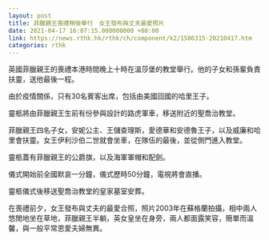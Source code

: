 ```yaml
---
layout: post
title: 菲臘親王喪禮稍後舉行　女王發布與丈夫最愛照片
date: 2021-04-17 16:07:15.000000000 +08:00
link: https://news.rthk.hk/rthk/ch/component/k2/1586315-20210417.htm
categories: rthk
---
```


英國菲臘親王的喪禮本港時間晚上十時在溫莎堡的教堂舉行。他的子女和孫輩負責扶靈，送他最後一程。

由於疫情關係，只有30名賓客出席，包括由美國回國的哈里王子。

靈柩將由菲臘親王生前有份參與設計的路虎軍車，移送附近的聖喬治教堂。

菲臘親王四名子女，安妮公主、王儲查理斯，愛德華和安德魯王子，以及威廉和哈里會扶靈。女王伊利沙伯二世就會坐車，在隊伍的最後，並從側門進入教堂。

靈柩蓋有菲臘親王的公爵旗，以及海軍軍帽和配劍。

儀式開始前全國默哀一分鐘，儀式歷時50分鐘，電視將會直播。

靈柩儀式後移送聖喬治教堂的皇家墓室安葬。

在喪禮前夕，女王發布與丈夫的最愛合照，照片2003年在蘇格蘭拍攝，相中兩人悠閒地坐在草地，菲臘親王半躺，英女皇坐在身旁，兩人都面露笑容，簡單而溫馨，與一般平常恩愛夫婦無異。
